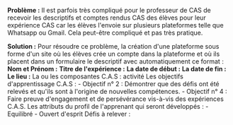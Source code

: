
 **Problème :** Il est parfois très compliqué pour le professeur de CAS  de recevoir les descriptifs et comptes rendus CAS des élèves pour leur expérience CAS car les élèves l'envoie sur plusieurs plateformes telle que Whatsapp ou Gmail. Cela peut-être compliqué et pas très pratique.

 **Solution :** Pour résoudre ce problème, la création d'une plateforme sous forme d'un site où les élèves crée un compte dans la plateforme  et où ils placent dans un formulaire le descriptif  avec automatiquement ce format : 
**Nom et Prénom :**
**Titre de l'expérience :**
**La date de début :**
**La date de fin :**
**Le lieu :** 
La ou les composantes C.A.S : activité Les objectifs d'apprentissage C.A.S : - Objectif n° 2 : Démontrer que des défis ont été relevés et qu'ils sont à l'origine de nouvelles compétences. - Objectif n° 4 : Faire preuve d'engagement et de persévérance vis-à-vis des expériences C.A.S. Les attributs du profil de l'apprenant qui seront développés : - Equilibré - Ouvert d'esprit Défis à relever :
